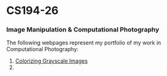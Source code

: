 # CS194-26
<h3>
Image Manipulation &amp; Computational Photography
</h3>

The following webpages represent my portfolio of my work in Computational Photography:
<br>
1. <a href="https://inst.eecs.berkeley.edu/~cs194-26/fa15/upload/files/proj1/cs194-de/">Colorizing Grayscale Images</a><br>
2. 

